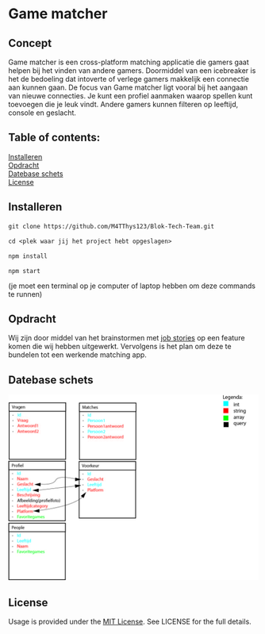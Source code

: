 # Game matcher

## Concept ##

Game matcher is een cross-platform matching applicatie die gamers gaat helpen bij het vinden van andere gamers. Doormiddel van een icebreaker is het de bedoeling dat intoverte of verlege gamers makkelijk een connectie aan kunnen gaan. De focus van Game matcher ligt vooral bij het aangaan van nieuwe connecties. Je kunt een profiel aanmaken waarop spellen kunt toevoegen die je leuk vindt. Andere gamers kunnen filteren op leeftijd, console en geslacht.

## Table of contents:<br />
[Installeren](#Installeren)<br />
[Opdracht](#Opdracht)<br />
[Datebase schets](#Datebase-schets)<br />
[License](#License)<br />
  
## Installeren
```
git clone https://github.com/M4TThys123/Blok-Tech-Team.git
```
```
cd <plek waar jij het project hebt opgeslagen> 
```
```
npm install
```
```
npm start
```
(je moet een terminal op je computer of laptop hebben om deze commands te runnen)

## Opdracht
Wij zijn door middel van het brainstormen met [job stories](https://github.com/M4TThys123/Blok-Tech-Team/wiki/Job-Stories) op een feature komen die wij hebben uitgewerkt. Vervolgens is het plan om deze te bundelen tot een werkende matching app.
  
## Datebase schets
<img src="https://github.com/M4TThys123/Blok-Tech-Team/blob/main/imagesWiki/datamodelv2.jpg?raw=true" alt="Datamodel van onze database" width="750">

## License
Usage is provided under the [MIT License](https://github.com/M4TThys123/Blok-Tech-Team/blob/main/LICENSE). See LICENSE for the full details.
